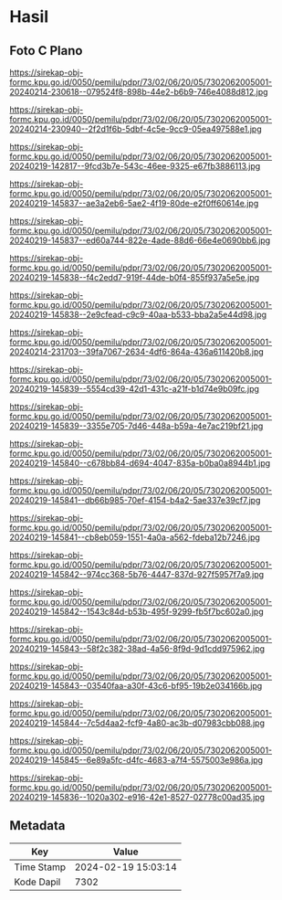 # Hasil

## Foto C Plano

https://sirekap-obj-formc.kpu.go.id/0050/pemilu/pdpr/73/02/06/20/05/7302062005001-20240214-230618--079524f8-898b-44e2-b6b9-746e4088d812.jpg

https://sirekap-obj-formc.kpu.go.id/0050/pemilu/pdpr/73/02/06/20/05/7302062005001-20240214-230940--2f2d1f6b-5dbf-4c5e-9cc9-05ea497588e1.jpg

https://sirekap-obj-formc.kpu.go.id/0050/pemilu/pdpr/73/02/06/20/05/7302062005001-20240219-142817--9fcd3b7e-543c-46ee-9325-e67fb3886113.jpg

https://sirekap-obj-formc.kpu.go.id/0050/pemilu/pdpr/73/02/06/20/05/7302062005001-20240219-145837--ae3a2eb6-5ae2-4f19-80de-e2f0ff60614e.jpg

https://sirekap-obj-formc.kpu.go.id/0050/pemilu/pdpr/73/02/06/20/05/7302062005001-20240219-145837--ed60a744-822e-4ade-88d6-66e4e0690bb6.jpg

https://sirekap-obj-formc.kpu.go.id/0050/pemilu/pdpr/73/02/06/20/05/7302062005001-20240219-145838--f4c2edd7-919f-44de-b0f4-855f937a5e5e.jpg

https://sirekap-obj-formc.kpu.go.id/0050/pemilu/pdpr/73/02/06/20/05/7302062005001-20240219-145838--2e9cfead-c9c9-40aa-b533-bba2a5e44d98.jpg

https://sirekap-obj-formc.kpu.go.id/0050/pemilu/pdpr/73/02/06/20/05/7302062005001-20240214-231703--39fa7067-2634-4df6-864a-436a611420b8.jpg

https://sirekap-obj-formc.kpu.go.id/0050/pemilu/pdpr/73/02/06/20/05/7302062005001-20240219-145839--5554cd39-42d1-431c-a21f-b1d74e9b09fc.jpg

https://sirekap-obj-formc.kpu.go.id/0050/pemilu/pdpr/73/02/06/20/05/7302062005001-20240219-145839--3355e705-7d46-448a-b59a-4e7ac219bf21.jpg

https://sirekap-obj-formc.kpu.go.id/0050/pemilu/pdpr/73/02/06/20/05/7302062005001-20240219-145840--c678bb84-d694-4047-835a-b0ba0a8944b1.jpg

https://sirekap-obj-formc.kpu.go.id/0050/pemilu/pdpr/73/02/06/20/05/7302062005001-20240219-145841--db66b985-70ef-4154-b4a2-5ae337e39cf7.jpg

https://sirekap-obj-formc.kpu.go.id/0050/pemilu/pdpr/73/02/06/20/05/7302062005001-20240219-145841--cb8eb059-1551-4a0a-a562-fdeba12b7246.jpg

https://sirekap-obj-formc.kpu.go.id/0050/pemilu/pdpr/73/02/06/20/05/7302062005001-20240219-145842--974cc368-5b76-4447-837d-927f5957f7a9.jpg

https://sirekap-obj-formc.kpu.go.id/0050/pemilu/pdpr/73/02/06/20/05/7302062005001-20240219-145842--1543c84d-b53b-495f-9299-fb5f7bc602a0.jpg

https://sirekap-obj-formc.kpu.go.id/0050/pemilu/pdpr/73/02/06/20/05/7302062005001-20240219-145843--58f2c382-38ad-4a56-8f9d-9d1cdd975962.jpg

https://sirekap-obj-formc.kpu.go.id/0050/pemilu/pdpr/73/02/06/20/05/7302062005001-20240219-145843--03540faa-a30f-43c6-bf95-19b2e034166b.jpg

https://sirekap-obj-formc.kpu.go.id/0050/pemilu/pdpr/73/02/06/20/05/7302062005001-20240219-145844--7c5d4aa2-fcf9-4a80-ac3b-d07983cbb088.jpg

https://sirekap-obj-formc.kpu.go.id/0050/pemilu/pdpr/73/02/06/20/05/7302062005001-20240219-145845--6e89a5fc-d4fc-4683-a7f4-5575003e986a.jpg

https://sirekap-obj-formc.kpu.go.id/0050/pemilu/pdpr/73/02/06/20/05/7302062005001-20240219-145836--1020a302-e916-42e1-8527-02778c00ad35.jpg


## Metadata

| Key        | Value               |
| ---------- | ------------------- |
| Time Stamp | 2024-02-19 15:03:14 |
| Kode Dapil | 7302                |




